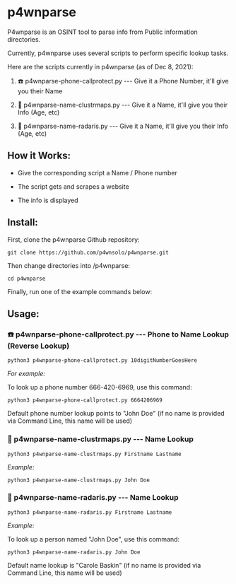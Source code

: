 # p4wnparse

P4wnparse is an OSINT tool to parse info from Public information directories.

Currently, p4wnparse uses several scripts to perform specific lookup tasks.

Here are the scripts currently in p4wnparse (as of Dec 8, 2021):

1. ☎️ p4wnparse-phone-callprotect.py --- Give it a Phone Number, it'll give you their Name

2. 🧑 p4wnparse-name-clustrmaps.py --- Give it a Name, it'll give you their Info (Age, etc)

3. 🧑 p4wnparse-name-radaris.py --- Give it a Name, it'll give you their Info (Age, etc)

## How it Works:

- Give the corresponding script a Name / Phone number

- The script gets and scrapes a website

- The info is displayed

## Install:

First, clone the p4wnparse Github repository:

`git clone https://github.com/p4wnsolo/p4wnparse.git`

Then change directories into /p4wnparse:

`cd p4wnparse`

Finally, run one of the example commands below:

## Usage:

### ☎️ p4wnparse-phone-callprotect.py --- Phone to Name Lookup (Reverse Lookup)

`python3 p4wnparse-phone-callprotect.py 10digitNumberGoesHere`

*For example:*

To look up a phone number 666-420-6969, use this command:

`python3 p4wnparse-phone-callprotect.py 6664206969`

Default phone number lookup points to "John Doe" (if no name is provided via Command Line, this name will be used)

### 🧑 p4wnparse-name-clustrmaps.py --- Name Lookup

`python3 p4wnparse-name-clustrmaps.py Firstname Lastname`

*Example:*

`python3 p4wnparse-name-clustrmaps.py John Doe`

### 🧑 p4wnparse-name-radaris.py --- Name Lookup

`python3 p4wnparse-name-radaris.py Firstname Lastname`

*Example:*

To look up a person named "John Doe", use this command:

`python3 p4wnparse-name-radaris.py John Doe`

Default name lookup is "Carole Baskin" (if no name is provided via Command Line, this name will be used) 
